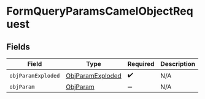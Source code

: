 # FormQueryParamsCamelObjectRequest


## Fields

| Field                                                           | Type                                                            | Required                                                        | Description                                                     |
| --------------------------------------------------------------- | --------------------------------------------------------------- | --------------------------------------------------------------- | --------------------------------------------------------------- |
| `objParamExploded`                                              | [ObjParamExploded](../../models/operations/ObjParamExploded.md) | :heavy_check_mark:                                              | N/A                                                             |
| `objParam`                                                      | [ObjParam](../../models/operations/ObjParam.md)                 | :heavy_minus_sign:                                              | N/A                                                             |